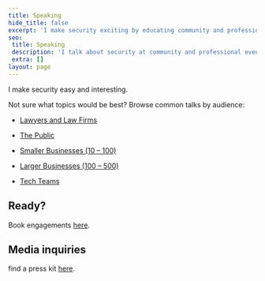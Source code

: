 ```yaml
---
title: Speaking
hide_title: false
excerpt: 'I make security exciting by educating community and professional audiences about practical ways to stop internet crime from damaging them. Guaranteed luddite-friendly, talks focus on common myths, underlying Whys, sensible Hows, and easy wins.'
seo:
 title: Speaking
 description: 'I talk about security at community and professional events.'
 extra: []
layout: page
---
```

I make security easy and interesting.

Not sure what topics would be best? Browse common talks by audience:

- [Lawyers and Law Firms](/speaking_law)

- [The Public](/speaking_public)

- [Smaller Businesses (10 – 100)](/speaking_sb)
- [Larger Businesses (100 – 500)](/speaking_mb)

- [Tech Teams](/speaking_tech)

## Ready?

Book engagements [here](/book_speaking).

## Media inquiries

find a press kit [here](/images/dylan_one_sheet.pdf).
